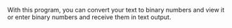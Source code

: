 With this program, you can convert your text to binary numbers and view it
or enter binary numbers and receive them in text output.
